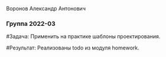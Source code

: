 Воронов Александр Антонович
### Группа 2022-03

#Задача:
Применить на практике шаблоны проектирования.  

#Результат:
Реализованы todo из модуля homework.  

